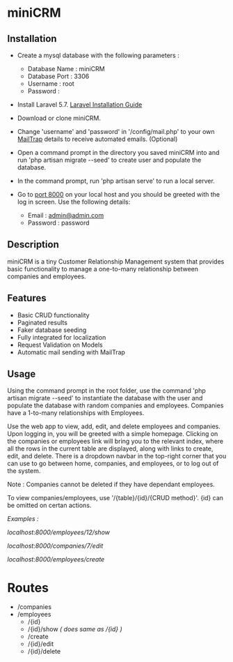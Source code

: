 # miniCRM

## Installation

- Create a mysql database with the following parameters :
  - Database Name : miniCRM
  - Database Port : 3306
  - Username : root
  - Password :

- Install Laravel 5.7. [Laravel Installation Guide](https://laravel.com/docs/5.7/installation)

- Download or clone miniCRM.

- Change 'username' and 'password' in '/config/mail.php' to your own [MailTrap](https://mailtrap.io/) details to receive automated    emails. (Optional)

- Open a command prompt in the directory you saved miniCRM into and run 'php artisan migrate --seed' to create user and populate
  the database.

- In the command prompt, run 'php artisan serve' to run a local server.

- Go to [port 8000](http://localhost:8000) on your local host and you should be greeted with the log in screen.
  Use the following details:
  - Email : admin@admin.com
  - Password : password


## Description

miniCRM is a tiny Customer Relationship Management system that provides basic functionality to manage
a one-to-many relationship between companies and employees.


## Features
 - Basic CRUD functionality
 - Paginated results
 - Faker database seeding
 - Fully integrated for localization
 - Request Validation on Models
 - Automatic mail sending with MailTrap
 

## Usage

Using the command prompt in the root folder, use the command 'php artisan migrate --seed' to instantiate the database
with the user and populate the database with random companies and employees. Companies have a 1-to-many relationships with
Employees.

Use the web app to view, add, edit, and delete employees and companies. Upon logging in, you will be greeted with
a simple homepage. Clicking on the companies or employees link will bring you to the relevant index, where all the
rows in the current table are displayed, along with links to create, edit, and delete. There is a dropdown navbar
in the top-right corner that you can use to go between home, companies, and employees, or to log out of the system.

Note : Companies cannot be deleted if they have dependant employees.

To view companies/employees, use '/{table}/{id}/{CRUD method}'. {id} can be omitted on certan actions.

*Examples :*

*localhost:8000/employees/12/show*

*localhost:8000/companies/7/edit*

*localhost:8000/employees/create*


# Routes
- /companies
- /employees
  - /{id}
  - /{id}/show    *( does same as /{id} )*
  - /create
  - /{id}/edit
  - /{id}/delete

